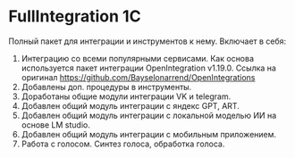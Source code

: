 # FullIntegration 1C
Полный пакет для интеграции и инструментов к нему. Включает в себя: 
1. Интеграцию со всеми популярными сервисами. Как основа используется пакет интеграции OpenIntegration v1.19.0. Ссылка на оригинал https://github.com/Bayselonarrend/OpenIntegrations
2. Добавлены доп. процедуры в инструменты.
3. Доработаны общие модули интеграции VK и telegram.
4. Добавлен общий модуль интеграции с яндекс GPT, ART.
5. Добавлен общий модуль интеграции с локальной моделью ИИ на основе LM studio.
6. Добавлен общий модуль интеграции с мобильным приложением.
7. Работа с голосом. Синтез голоса, обработка голоса.
